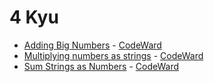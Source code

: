 # 4 Kyu
* [Adding Big Numbers](/codewars/solutions/c%2B%2B/4%20kyu/Adding%20Big%20Numbers) - [CodeWard](https://www.codewars.com/kata/525f4206b73515bffb000b21)
* [Multiplying numbers as strings](/codewars/solutions/c%2B%2B/4%20kyu/Multiplying%20numbers%20as%20strings) - [CodeWard](https://www.codewars.com/kata/55911ef14065454c75000062)
* [Sum Strings as Numbers](/codewars/solutions/c%2B%2B/4%20kyu/Sum%20Strings%20as%20Numbers) - [CodeWard](https://www.codewars.com/kata/5324945e2ece5e1f32000370)
